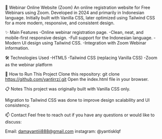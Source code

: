 📢 Webinar Online Website (Zoom)
An online registration website for Free Webinars using Zoom.
Developed in 2024 and primarily in Indonesian language.
Initially built with Vanilla CSS, later optimized using Tailwind CSS for a more modern, responsive, and consistent design.

✨ Main Features
-Online webinar registration page.
-Clean, neat, and mobile-first responsive design.
-Full support for the Indonesian language.
-Modern UI design using Tailwind CSS.
-Integration with Zoom Webinar information.

🛠️ Technologies Used
-HTML5
-Tailwind CSS (replacing Vanilla CSS)
-Zoom as the webinar platform

🚀 How to Run This Project
Clone this repository:
git clone https://github.com/yantirrz/.git
Open the index.html file in your browser.

📋 Notes
This project was originally built with Vanilla CSS only.

Migration to Tailwind CSS was done to improve design scalability and UI consistency.

📫 Contact
Feel free to reach out if you have any questions or would like to discuss:

Email: damayantiii888@gmail.com
instagram: @yantisklqf
